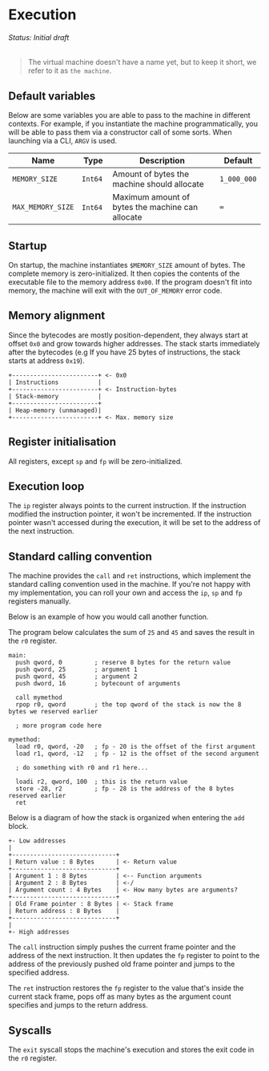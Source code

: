 # Execution
###### Status: Initial draft

> The virtual machine doesn't have a name yet, but to keep it short,
we refer to it as `the machine`.

## Default variables

Below are some variables you are able to pass to the machine in different contexts.
For example, if you instantiate the machine programmatically, you will be able to pass
them via a constructor call of some sorts. When launching via a CLI, `ARGV` is used.

| Name              | Type    | Description                                      | Default     |
|-------------------|---------|--------------------------------------------------|-------------|
| `MEMORY_SIZE`     | `Int64` | Amount of bytes the machine should allocate      | `1_000_000` |
| `MAX_MEMORY_SIZE` | `Int64` | Maximum amount of bytes the machine can allocate | `∞`         |

## Startup

On startup, the machine instantiates `$MEMORY_SIZE` amount of bytes. The complete memory is
zero-initialized. It then copies the contents of the executable file to the memory address `0x00`.
If the program doesn't fit into memory, the machine will exit with the `OUT_OF_MEMORY` error code.

## Memory alignment

Since the bytecodes are mostly position-dependent, they always start at offset `0x0` and grow towards
higher addresses. The stack starts immediately after the bytecodes (e.g If you have 25 bytes of instructions,
the stack starts at address `0x19`).

```
+------------------------+ <- 0x0
| Instructions           |
+------------------------+ <- Instruction-bytes
| Stack-memory           |
+------------------------+
| Heap-memory (unmanaged)|
+------------------------+ <- Max. memory size
```

## Register initialisation

All registers, except `sp` and `fp` will be zero-initialized.

## Execution loop

The `ip` register always points to the current instruction. If the instruction modified the instruction
pointer, it won't be incremented. If the instruction pointer wasn't accessed during the execution,
it will be set to the address of the next instruction.

## Standard calling convention

The machine provides the `call` and `ret` instructions, which implement the standard calling
convention used in the machine. If you're not happy with my implementation, you can roll
your own and access the `ip`, `sp` and `fp` registers manually.

Below is an example of how you would call another function.

The program below calculates the sum of `25` and `45` and saves the result in the `r0` register.

```assembly
main:
  push qword, 0         ; reserve 8 bytes for the return value
  push qword, 25        ; argument 1
  push qword, 45        ; argument 2
  push dword, 16        ; bytecount of arguments

  call mymethod
  rpop r0, qword        ; the top qword of the stack is now the 8 bytes we reserved earlier

  ; more program code here

mymethod:
  load r0, qword, -20   ; fp - 20 is the offset of the first argument
  load r1, qword, -12   ; fp - 12 is the offset of the second argument

  ; do something with r0 and r1 here...

  loadi r2, qword, 100  ; this is the return value
  store -28, r2         ; fp - 28 is the address of the 8 bytes reserved earlier
  ret
```

Below is a diagram of how the stack is organized when entering the `add` block.

```
+- Low addresses
|
+-----------------------------+
| Return value : 8 Bytes      | <- Return value
+-----------------------------+
| Argument 1 : 8 Bytes        | <-- Function arguments
| Argument 2 : 8 Bytes        | <-/
| Argument count : 4 Bytes    | <- How many bytes are arguments?
+-----------------------------+
| Old Frame pointer : 8 Bytes | <- Stack frame
| Return address : 8 Bytes    |
+-----------------------------+
|
+- High addresses
```

The `call` instruction simply pushes the current frame pointer and the address of the next
instruction. It then updates the `fp` register to point to the address of the previously pushed
old frame pointer and jumps to the specified address.

The `ret` instruction restores the `fp` register to the value that's inside the current
stack frame, pops off as many bytes as the argument count specifies and jumps to the return
address.

## Syscalls

The `exit` syscall stops the machine's execution and stores the exit code in the `r0` register.
